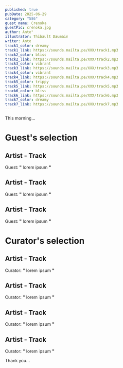```yaml
---
published: true
pubDate: 2025-06-29
category: "586"
guest_name: Crenoka
guestPic: crenoka.jpg
author: Anto"
illustrator: Thibault Daumain
writer: Anto
track1_color: dreamy
track1_link: https://sounds.mailta.pe/XXX/track1.mp3
track2_color: bliss
track2_link: https://sounds.mailta.pe/XXX/track2.mp3
track3_color: vibrant
track3_link: https://sounds.mailta.pe/XXX/track3.mp3
track4_color: vibrant
track4_link: https://sounds.mailta.pe/XXX/track4.mp3
track5_color: trippy
track5_link: https://sounds.mailta.pe/XXX/track5.mp3
track6_color: bliss
track6_link: https://sounds.mailta.pe/XXX/track6.mp3
track7_color: dreamy
track7_link: https://sounds.mailta.pe/XXX/track7.mp3
---
```

This morning... 
 # Guest's selection 
 ## Artist - Track 
 Guest: **"** lorem ipsum **"** 
 ## Artist - Track 
 Guest: **"** lorem ipsum **"** 
 ## Artist - Track 
 Guest: **"** lorem ipsum **"** 
 # Curator's selection 
 ## Artist - Track 
 Curator: **"** lorem ipsum **"** 
 ## Artist - Track 
 Curator: **"** lorem ipsum **"** 
 ## Artist - Track 
 Curator: **"** lorem ipsum **"** 
 ## Artist - Track 
 Curator: **"** lorem ipsum **"** 

 Thank you... 
